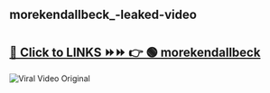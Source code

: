 
 ## morekendallbeck_-leaked-video 

# <h2><a href="https://clipsfans.com/morekendallbeck_&ref=git">🔗 Click to LINKS ⏩⏩ 👉 🟢 morekendallbeck  </a></h2>

<a href="https://clipsfans.com/morekendallbeck_&ref=git" rel="nofollow" data-target="animated-image.originalLink"><img src="https://i.ibb.co.com/xMMVF88/686577567.gif" alt="Viral Video Original" style="max-width: 100%; display: inline-block;" data-target="animated-image.originalImage"></a>
